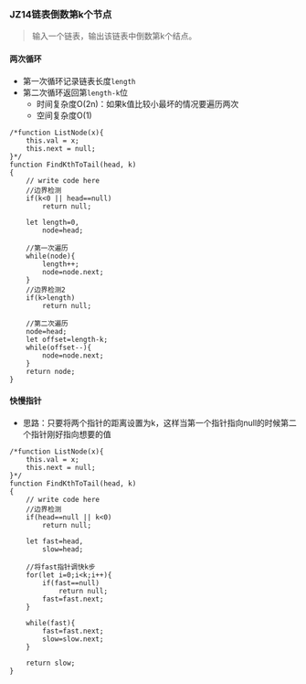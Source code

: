 ### JZ14链表倒数第k个节点
> 输入一个链表，输出该链表中倒数第k个结点。

#### 两次循环
- 第一次循环记录链表长度`length`
- 第二次循环返回第`length-k`位
	- 时间复杂度O(2n)：如果k值比较小最坏的情况要遍历两次
	- 空间复杂度O(1)

```
/*function ListNode(x){
    this.val = x;
    this.next = null;
}*/
function FindKthToTail(head, k)
{
    // write code here
    //边界检测
    if(k<0 || head==null)
        return null;
    
    let length=0,
        node=head;
        
    //第一次遍历
    while(node){
        length++;
        node=node.next;
    }
    //边界检测2
    if(k>length)
        return null;
    
    //第二次遍历
    node=head;
    let offset=length-k;
    while(offset--){
        node=node.next;
    }
    return node;
}

```

#### 快慢指针
- 思路：只要将两个指针的距离设置为k，这样当第一个指针指向null的时候第二个指针刚好指向想要的值

```
/*function ListNode(x){
    this.val = x;
    this.next = null;
}*/
function FindKthToTail(head, k)
{
    // write code here
    //边界检测
    if(head==null || k<0)
        return null;
    
    let fast=head,
        slow=head;
    
    //将fast指针调快k步
    for(let i=0;i<k;i++){
        if(fast==null)
            return null;
        fast=fast.next;
    }
    
    while(fast){
        fast=fast.next;
        slow=slow.next;
    }
    
    return slow;
}
```
